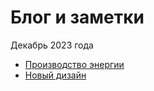
# Блог и заметки

Декабрь 2023 года

* [Производство энергии](2023-12-20-power-production/README.md)
* [Новый дизайн](2023-12-04-new-engine-vitepress/README.md)
